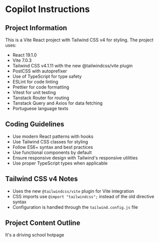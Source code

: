 # Copilot Instructions

<!-- Use this file to provide workspace-specific custom instructions to Copilot. For more details, visit https://code.visualstudio.com/docs/copilot/copilot-customization#_use-a-githubcopilotinstructionsmd-file -->

## Project Information
This is a Vite React project with Tailwind CSS v4 for styling. The project uses:
- React 19.1.0
- Vite 7.0.3
- Tailwind CSS v4.1.11 with the new @tailwindcss/vite plugin
- PostCSS with autoprefixer
- Use of TypeScript for type safety
- ESLint for code linting
- Prettier for code formatting
- Vitest for unit testing
- Tanstack Router for routing
- Tanstack Query and Axios for data fetching
- Portuguese language texts

## Coding Guidelines
- Use modern React patterns with hooks
- Use Tailwind CSS classes for styling
- Follow ES6+ syntax and best practices
- Use functional components by default
- Ensure responsive design with Tailwind's responsive utilities
- Use proper TypeScript types when applicable

## Tailwind CSS v4 Notes
- Uses the new `@tailwindcss/vite` plugin for Vite integration
- CSS imports use `@import "tailwindcss";` instead of the old directive syntax
- Configuration is handled through the `tailwind.config.js` file

## Project Content Outline

It's a driving school hotpage